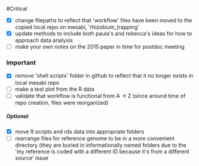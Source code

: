 #Critical
- [x] change filepaths to reflect that 'workflow' files have been moved to the copied local repo on mesabi, 'rhizobium_trapping'
- [x] update methods to include both paula's and rebecca's ideas for how to approach data analysis 
- [ ] make your own notes on the 2015 paper in time for postdoc meeting
### Important
- [x] remove 'shell scripts' folder in github to reflect that it no longer exists in local mesabi repo
- [ ] make a test plot from the R data 
- [ ] validate that workflow is functional from A -> Z (since around time of repo creation, files were reorganized)

##### Optional
- [x] move R scripts and rds data into appropriate folders
- [ ] rearrange files for reference genome to be in a more convenient directory (they are buried in informationally named folders due to the 'my reference is coded with a different ID because it's from a different source' issue
